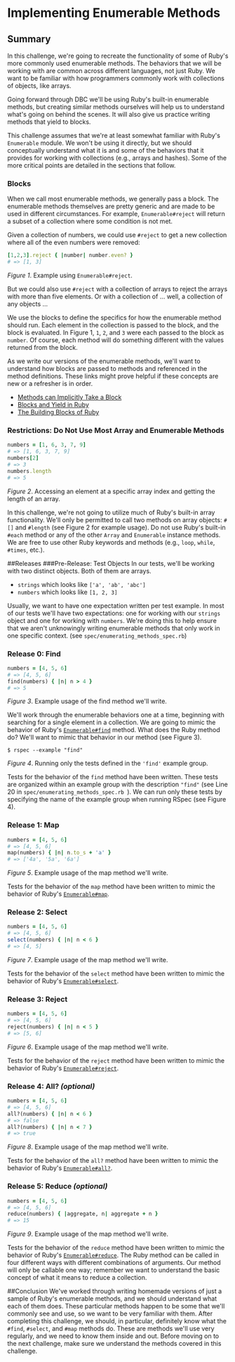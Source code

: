 # Implementing Enumerable Methods

## Summary
In this challenge, we're going to recreate the functionality of some of Ruby's more commonly used enumerable methods.  The behaviors that we will be working with are common across different languages, not just Ruby.  We want to be familiar with how programmers commonly work with collections of objects, like arrays.

Going forward through DBC we'll be using Ruby's built-in enumerable methods, but creating similar methods ourselves will help us to understand what's going on behind the scenes.  It will also give us practice writing methods that yield to blocks.

This challenge assumes that we're at least somewhat familiar with Ruby's `Enumerable` module.  We won't be using it directly, but we should conceptually understand what it is and some of the behaviors that it provides for working with collections (e.g., arrays and hashes).  Some of the more critical points are detailed in the sections that follow.


### Blocks
When we call most enumerable methods, we generally pass a block.  The enumerable methods themselves are pretty generic and are made to be used in different circumstances.  For example, `Enumerable#reject` will return a subset of a collection where some condition is not met.

Given a collection of numbers, we could use `#reject` to get a new collection where all of the even numbers were removed:

```ruby
[1,2,3].reject { |number| number.even? }
# => [1, 3]
```
*Figure 1*.  Example using `Enumerable#reject`.

But we could also use `#reject` with a collection of arrays to reject the arrays with more than five elements.  Or with a collection of ... well, a collection of any objects ...

We use the blocks to define the specifics for how the enumerable method should run.  Each element in the collection is passed to the block, and the block is evaluated.  In Figure 1, `1`, `2`, and `3` were each passed to the block as `number`.  Of course, each method will do something different with the values returned from the block.

As we write our versions of the enumerable methods, we'll want to understand how blocks are passed to methods and referenced in the method definitions.  These links might prove helpful if these concepts are new or a refresher is in order.

* [Methods can Implicitly Take a Block](http://www.skorks.com/2013/04/ruby-ampersand-parameter-demystified/#theimplicitblock)
* [Blocks and Yield in Ruby](http://stackoverflow.com/questions/3066703/blocks-and-yields-in-ruby)
* [The Building Blocks of Ruby](http://yehudakatz.com/2010/02/07/the-building-blocks-of-ruby/)


### Restrictions:  Do Not Use Most Array and Enumerable Methods
```ruby
numbers = [1, 6, 3, 7, 9]
# => [1, 6, 3, 7, 9]
numbers[2]
# => 3
numbers.length
# => 5
```
*Figure 2*. Accessing an element at a specific array index and getting the length of an array.

In this challenge, we're not going to utilize much of Ruby's built-in array functionality.  We'll only be permitted to call two methods on array objects:  `#[]` and `#length` (see Figure 2 for example usage).  Do not use Ruby's built-in `#each` method or any of the other `Array` and `Enumerable` instance methods.  We are free to use other Ruby keywords and methods (e.g., `loop`, `while`, `#times`, etc.).


##Releases
###Pre-Release: Test Objects
In our tests, we'll be working with two distinct objects.  Both of them are arrays.

- `strings` which looks like `['a', 'ab', 'abc']`
- `numbers` which looks like `[1, 2, 3]`

Usually, we want to have one expectation written per test example.  In most of our tests we'll have two expectations:  one for working with our `strings` object and one for working with `numbers`.  We're doing this to help ensure that we aren't unknowingly writing enumerable methods that only work in one specific context.  (see `spec/enumerating_methods_spec.rb`)


### Release 0: Find
```ruby
numbers = [4, 5, 6]
# => [4, 5, 6]
find(numbers) { |n| n > 4 }
# => 5
```
*Figure 3*.  Example usage of the find method we'll write.

We'll work through the enumerable behaviors one at a time, beginning with searching for a single element in a collection.  We are going to mimic the behavior of Ruby's [`Enumerable#find`](http://ruby-doc.org/core-2.0.0/Enumerable.html#method-i-find) method.  What does the Ruby method do?  We'll want to mimic that behavior in our method (see Figure 3).

```
$ rspec --example "find"
```
*Figure 4*. Running only the tests defined in the `'find'` example group.

Tests for the behavior of the `find` method have been written. These tests are organized within an example group with the description `"find"` (see Line 20 in `spec/enumerating_methods_spec.rb `).  We can run only these tests by specifying the name of the example group when running RSpec (see Figure 4).


### Release 1: Map
```ruby
numbers = [4, 5, 6]
# => [4, 5, 6]
map(numbers) { |n| n.to_s + 'a' }
# => ['4a', '5a', '6a']
```
*Figure 5*.  Example usage of the map method we'll write.

Tests for the behavior of the `map` method have been written to mimic the behavior of Ruby's [`Enumerable#map`](http://ruby-doc.org/core-2.0.0/Enumerable.html#method-i-map).


### Release 2: Select
```ruby
numbers = [4, 5, 6]
# => [4, 5, 6]
select(numbers) { |n| n < 6 }
# => [4, 5]
```
*Figure 7*.  Example usage of the map method we'll write.

Tests for the behavior of the `select` method have been written to mimic the behavior of Ruby's [`Enumerable#select`](http://ruby-doc.org/core-2.0.0/Enumerable.html#method-i-select).


### Release 3: Reject
```ruby
numbers = [4, 5, 6]
# => [4, 5, 6]
reject(numbers) { |n| n < 5 }
# => [5, 6]
```
*Figure 6*.  Example usage of the map method we'll write.

Tests for the behavior of the `reject` method have been written to mimic the behavior of Ruby's [`Enumerable#reject`](http://ruby-doc.org/core-2.0.0/Enumerable.html#method-i-reject).


### Release 4: All?  *(optional)*
```ruby
numbers = [4, 5, 6]
# => [4, 5, 6]
all?(numbers) { |n| n < 6 }
# => false
all?(numbers) { |n| n < 7 }
# => true
```
*Figure 8*.  Example usage of the map method we'll write.

Tests for the behavior of the `all?` method have been written to mimic the behavior of Ruby's [`Enumerable#all?`](http://ruby-doc.org/core-2.0.0/Enumerable.html#method-i-all-3F).


### Release 5: Reduce *(optional)*
```ruby
numbers = [4, 5, 6]
# => [4, 5, 6]
reduce(numbers) { |aggregate, n| aggregate + n }
# => 15
```
*Figure 9*.  Example usage of the map method we'll write.

Tests for the behavior of the `reduce` method have been written to mimic the behavior of Ruby's [`Enumerable#reduce`](http://ruby-doc.org/core-2.0.0/Enumerable.html#method-i-reduce).  The Ruby method can be called in four different ways with different combinations of arguments. Our method will only be callable one way; remember we want to understand the basic concept of what it means to reduce a collection.


##Conclusion
We've worked through writing homemade versions of just a sample of Ruby's enumerable methods, and we should understand what each of them does.  These particular methods happen to be some that we'll commonly see and use, so we want to be very familiar with them.  After completing this challenge, we should, in particular, definitely know what the `#find`, `#select`, and `#map` methods do.  These are methods we'll use very regularly, and we need to know them inside and out.  Before moving on to the next challenge, make sure we understand the methods covered in this challenge.

